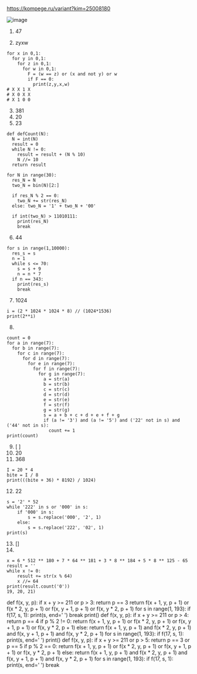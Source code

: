 https://kompege.ru/variant?kim=25008180

![image](https://user-images.githubusercontent.com/70198995/157410390-1d465914-9e41-4f73-a726-7d3bc016bd5b.png)

1) 47

2) zyxw
```
for x in 0,1:
  for y in 0,1:
    for z in 0,1:
      for w in 0,1:
        F = (w == z) or (x and not y) or w
        if F == 0:
          print(z,y,x,w)
# X X 1 X
# X 0 X X
# X 1 0 0
```
3) 381
4) 20
5) 23
```
def defCount(N):
  N = int(N)
  result = 0
  while N != 0:
    result = result + (N % 10)
    N //= 10
  return result

for N in range(30):
  res_N = N
  two_N = bin(N)[2:]
  
  if res_N % 2 == 0:
    two_N += str(res_N)
  else: two_N = '1' + two_N + '00'
  
  if int(two_N) > 11010111:
    print(res_N)
    break
```
6) 44
```
for s in range(1,10000):
  res_s = s
  n = 1
  while s <= 70:
    s = s + 9
    n = n * 7
  if n == 343:
    print(res_s)
    break
```
7) 1024
```
i = (2 * 1024 * 1024 * 8) // (1024*1536)
print(2**i)
```
8) 
```
count = 0
for a in range(7):
  for b in range(7):
    for c in range(7):
      for d in range(7):
        for e in range(7):
          for f in range(7):
            for g in range(7):
              a = str(a)
              b = str(b)
              c = str(c)
              d = str(d)
              e = str(e)
              f = str(f)
              g = str(g)
              s = a + b + c + d + e + f + g
              if (a != '3') and (a != '5') and ('22' not in s) and ('44' not in s):
                count += 1
print(count)
```
9) [ ]
10) 20
11) 368
```
I = 20 * 4
bite = I / 8
print(((bite + 36) * 8192) / 1024)
```
12) 22
```
s = '2' * 52
while '222' in s or '000' in s:
    if '000' in s:
        s = s.replace('000', '2', 1)
    else:
        s = s.replace('222', '02', 1)
print(s)
```
13) []
14)
```
x = 6 * 512 ** 180 + 7 * 64 ** 181 + 3 * 8 ** 184 + 5 * 8 ** 125 - 65
result = ''
while x != 0:
    result += str(x % 64)
    x //= 64
print(result.count('0'))
19, 20, 21)
```
def f(x, y, p):
    if x + y >= 211 or p > 3:
        return p == 3
    return f(x + 1, y, p + 1) or f(x * 2, y, p + 1) or f(x, y + 1, p + 1) or f(x, y * 2, p + 1)
for s in range(1, 193):
    if f(17, s, 1):
        print(s, end=' ')
        break
print()
def f(x, y, p):
    if x + y >= 211 or p > 4:
        return p == 4
    if p % 2 != 0:
        return f(x + 1, y, p + 1) or f(x * 2, y, p + 1) or f(x, y + 1, p + 1) or f(x, y * 2, p + 1)
    else:
        return f(x + 1, y, p + 1) and f(x * 2, y, p + 1) and f(x, y + 1, p + 1) and f(x, y * 2, p + 1)
for s in range(1, 193):
    if f(17, s, 1):
        print(s, end=' ')
print()
def f(x, y, p):
    if x + y >= 211 or p > 5:
        return p == 3 or p == 5
    if p % 2 == 0:
        return f(x + 1, y, p + 1) or f(x * 2, y, p + 1) or f(x, y + 1, p + 1) or f(x, y * 2, p + 1)
    else:
        return f(x + 1, y, p + 1) and f(x * 2, y, p + 1) and f(x, y + 1, p + 1) and f(x, y * 2, p + 1)
for s in range(1, 193):
    if f(17, s, 1):
        print(s, end=' ')
        break
```
